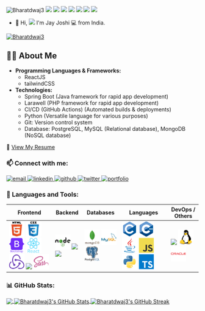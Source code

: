<p align="left"> 
    <img src="https://komarev.com/ghpvc/?username=Bharatdwaj3" alt="Bharatdwaj3" /> 
    <img src="https://img.shields.io/github/followers/Bharatdwaj3?style=social" />
    <img src="https://img.shields.io/github/stars/Bharatdwaj3/Bharatdwaj3?style=social" />
    <img src="https://img.shields.io/github/watchers/Bharatdwaj3/Bharatdwaj3?style=social" />
    <img src="https://img.shields.io/github/size/Bharatdwaj3/Bharatdwaj3/README.md" />
    <img src="https://img.shields.io/github/last-commit/Bharatdwaj3/Bharatdwaj3" />
    <img src="https://img.shields.io/github/contributors/Bharatdwaj3/Bharatdwaj3" />   
    <img src="https://badge.fury.io/gh/Bharatdwaj3%2FBharatdwaj3.svg" />  
</p>

- 🌝 Hi, <img src="https://github.com/TheDudeThatCode/TheDudeThatCode/blob/master/Assets/Hi.gif" width="30px"> I'm Jay Joshi 💻 from India.

<p align="left"> 
    <a href="https://github.com/ryo-ma/github-profile-trophy">
        <img src="https://github-profile-trophy.vercel.app/?username=Bharatdwaj3&theme=onedark" alt="Bharatdwaj3" />
    </a>
</p>

<h2>👨‍💻 About Me</h2>

* **Programming Languages & Frameworks:**
    * ReactJS
    * tailwindCSS
* **Technologies:**
    * Spring Boot (Java framework for rapid app development)
    * Larawell (PHP framework for rapid app development)
    * CI/CD (GitHub Actions) (Automated builds & deployments)
    * Python (Versatile language for various purposes)
    * Git: Version control system
    * Database: PostgreSQL, MySQL (Relational database), MongoDB (NoSQL database)

📄 [View My Resume](https://drive.google.com/file/d/1MaOJ3HBBX5XP0rZy4VL-z1YKRlnGn5uR/view?usp=sharing)

<h3 align="left">📫 Connect with me:</h3>

<p align="left">
  <a href="mailto:your.email@example.com" target="_blank">
    <img src="https://img.shields.io/badge/Email-D14836?style=for-the-badge&logo=gmail&logoColor=white" alt="email"/>
  </a>
  <a href="https://linkedin.com/in/yourlinkedin" target="_blank">
    <img src="https://img.shields.io/badge/LinkedIn-0077B5?style=for-the-badge&logo=linkedin&logoColor=white" alt="linkedin"/>
  </a>
  <a href="https://github.com/Bharatdwaj3" target="_blank">
    <img src="https://img.shields.io/badge/GitHub-100000?style=for-the-badge&logo=github&logoColor=white" alt="github"/>
  </a>
  <a href="https://twitter.com/yourtwitter" target="_blank">
    <img src="https://img.shields.io/badge/Twitter-1DA1F2?style=for-the-badge&logo=twitter&logoColor=white" alt="twitter"/>
  </a>
  <a href="https://portfolio.yourdomain.com" target="_blank">
    <img src="https://img.shields.io/badge/Portfolio-000000?style=for-the-badge&logo=vercel&logoColor=white" alt="portfolio"/>
  </a>
</p>

<h3 align="left">🚀 Languages and Tools:</h3>

<table>
  <thead>
    <tr>
      <th>Frontend</th>
      <th>Backend</th>
      <th>Databases</th>
      <th>Languages</th>
      <th>DevOps / Others</th>
    </tr>
  </thead>
  <tbody>
    <tr>
      <td>
        <img src="https://raw.githubusercontent.com/devicons/devicon/master/icons/html5/html5-original-wordmark.svg" width="40" />
        <img src="https://raw.githubusercontent.com/devicons/devicon/master/icons/css3/css3-original-wordmark.svg" width="40" />
        <img src="https://raw.githubusercontent.com/devicons/devicon/master/icons/bootstrap/bootstrap-plain-wordmark.svg" width="40" />
        <img src="https://raw.githubusercontent.com/devicons/devicon/master/icons/react/react-original-wordmark.svg" width="40" />
        <img src="https://raw.githubusercontent.com/devicons/devicon/master/icons/redux/redux-original.svg" width="40" />
        <img src="https://www.vectorlogo.zone/logos/tailwindcss/tailwindcss-icon.svg" width="40" />
        <img src="https://raw.githubusercontent.com/devicons/devicon/master/icons/sass/sass-original.svg" width="40" />
      </td>
      <td>
        <img src="https://raw.githubusercontent.com/devicons/devicon/master/icons/nodejs/nodejs-original-wordmark.svg" width="40" />
        <img src="https://www.vectorlogo.zone/logos/springio/springio-icon.svg" width="40" />
        <img src="https://www.php.net/images/logos/php-logo.svg" width="40" />
      </td>
      <td>
        <img src="https://raw.githubusercontent.com/devicons/devicon/master/icons/mongodb/mongodb-original-wordmark.svg" width="40" />
        <img src="https://raw.githubusercontent.com/devicons/devicon/master/icons/mysql/mysql-original-wordmark.svg" width="40" />
        <img src="https://raw.githubusercontent.com/devicons/devicon/master/icons/postgresql/postgresql-original-wordmark.svg" width="40" />
      </td>
      <td>
        <img src="https://raw.githubusercontent.com/devicons/devicon/master/icons/c/c-original.svg" width="40" />
        <img src="https://raw.githubusercontent.com/devicons/devicon/master/icons/cplusplus/cplusplus-original.svg" width="40" />
        <img src="https://raw.githubusercontent.com/devicons/devicon/master/icons/java/java-original.svg" width="40" />
        <img src="https://raw.githubusercontent.com/devicons/devicon/master/icons/javascript/javascript-original.svg" width="40" />
        <img src="https://raw.githubusercontent.com/devicons/devicon/master/icons/python/python-original.svg" width="40" />
        <img src="https://raw.githubusercontent.com/devicons/devicon/master/icons/typescript/typescript-original.svg" width="40" />
      </td>
      <td>
        <img src="https://www.vectorlogo.zone/logos/git-scm/git-scm-icon.svg" width="40" />
        <img src="https://raw.githubusercontent.com/devicons/devicon/master/icons/linux/linux-original.svg" width="40" />
        <img src="https://raw.githubusercontent.com/devicons/devicon/master/icons/oracle/oracle-original.svg" width="40" />
      </td>
    </tr>
  </tbody>
</table>

<h3 align="left">📊 GitHub Stats:</h3>

<a href="https://github.com/Bharatdwaj3">
  <img align="center" src="https://github-readme-stats.vercel.app/api/top-langs/?username=Bharatdwaj3&layout=compact&theme=radical" />
</a>

<a href="https://github.com/Bharatdwaj3">
  <img align="center" src="https://github-readme-stats.vercel.app/api?username=Bharatdwaj3&show_icons=true&line_height=27&count_private=true&title_color=ffffff&text_color=c9cacc&icon_color=2bbc8a&bg_color=1d1f21" alt="Bharatdwaj3's GitHub Stats" />
</a>

<a href="https://github.com/Bharatdwaj3">
  <img align="center" src="https://streak-stats.demolab.com?user=Bharatdwaj3&theme=dark" alt="Bharatdwaj3's GitHub Streak" />
</a>
